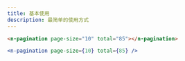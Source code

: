 ```yaml
---
title: 基本使用
description: 最简单的使用方式
---
```


```html
<n-pagination page-size="10" total="85"></n-pagination>
```

```jsx
<n-pagination page-size={10} total={85} />
```
